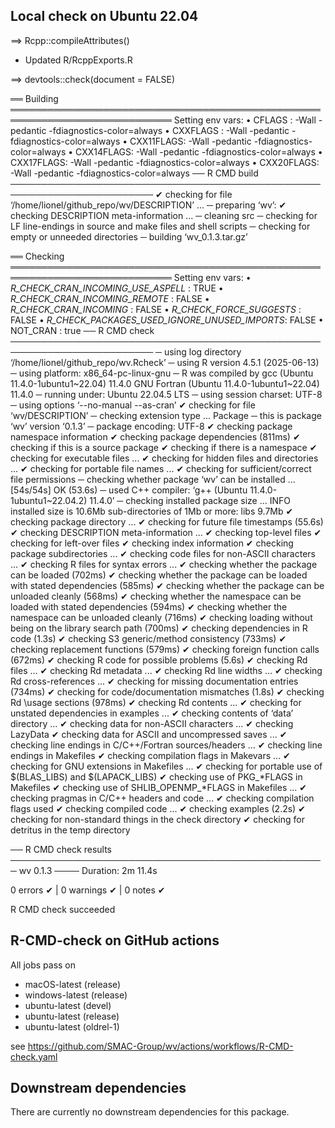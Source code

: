 ## Local check on Ubuntu 22.04

==> Rcpp::compileAttributes()

* Updated R/RcppExports.R

==> devtools::check(document = FALSE)

══ Building ════════════════════════════════════════════════════════════════════════════
Setting env vars:
• CFLAGS    : -Wall -pedantic -fdiagnostics-color=always
• CXXFLAGS  : -Wall -pedantic -fdiagnostics-color=always
• CXX11FLAGS: -Wall -pedantic -fdiagnostics-color=always
• CXX14FLAGS: -Wall -pedantic -fdiagnostics-color=always
• CXX17FLAGS: -Wall -pedantic -fdiagnostics-color=always
• CXX20FLAGS: -Wall -pedantic -fdiagnostics-color=always
── R CMD build ─────────────────────────────────────────────────────────────────────────
✔  checking for file ‘/home/lionel/github_repo/wv/DESCRIPTION’ ...
─  preparing ‘wv’:
✔  checking DESCRIPTION meta-information ...
─  cleaning src
─  checking for LF line-endings in source and make files and shell scripts
─  checking for empty or unneeded directories
─  building ‘wv_0.1.3.tar.gz’
   
══ Checking ════════════════════════════════════════════════════════════════════════════
Setting env vars:
• _R_CHECK_CRAN_INCOMING_USE_ASPELL_           : TRUE
• _R_CHECK_CRAN_INCOMING_REMOTE_               : FALSE
• _R_CHECK_CRAN_INCOMING_                      : FALSE
• _R_CHECK_FORCE_SUGGESTS_                     : FALSE
• _R_CHECK_PACKAGES_USED_IGNORE_UNUSED_IMPORTS_: FALSE
• NOT_CRAN                                     : true
── R CMD check ─────────────────────────────────────────────────────────────────────────
─  using log directory ‘/home/lionel/github_repo/wv.Rcheck’
─  using R version 4.5.1 (2025-06-13)
─  using platform: x86_64-pc-linux-gnu
─  R was compiled by
       gcc (Ubuntu 11.4.0-1ubuntu1~22.04) 11.4.0
       GNU Fortran (Ubuntu 11.4.0-1ubuntu1~22.04) 11.4.0
─  running under: Ubuntu 22.04.5 LTS
─  using session charset: UTF-8
─  using options ‘--no-manual --as-cran’
✔  checking for file ‘wv/DESCRIPTION’
─  checking extension type ... Package
─  this is package ‘wv’ version ‘0.1.3’
─  package encoding: UTF-8
✔  checking package namespace information
✔  checking package dependencies (811ms)
✔  checking if this is a source package
✔  checking if there is a namespace
✔  checking for executable files ...
✔  checking for hidden files and directories ...
✔  checking for portable file names ...
✔  checking for sufficient/correct file permissions
─  checking whether package ‘wv’ can be installed ... [54s/54s] OK (53.6s)
─  used C++ compiler: ‘g++ (Ubuntu 11.4.0-1ubuntu1~22.04.2) 11.4.0’
─  checking installed package size ... INFO
     installed size is 10.6Mb
     sub-directories of 1Mb or more:
       libs   9.7Mb
✔  checking package directory ...
✔  checking for future file timestamps (55.6s)
✔  checking DESCRIPTION meta-information ...
✔  checking top-level files
✔  checking for left-over files
✔  checking index information
✔  checking package subdirectories ...
✔  checking code files for non-ASCII characters ...
✔  checking R files for syntax errors ...
✔  checking whether the package can be loaded (702ms)
✔  checking whether the package can be loaded with stated dependencies (585ms)
✔  checking whether the package can be unloaded cleanly (568ms)
✔  checking whether the namespace can be loaded with stated dependencies (594ms)
✔  checking whether the namespace can be unloaded cleanly (716ms)
✔  checking loading without being on the library search path (700ms)
✔  checking dependencies in R code (1.3s)
✔  checking S3 generic/method consistency (733ms)
✔  checking replacement functions (579ms)
✔  checking foreign function calls (672ms)
✔  checking R code for possible problems (5.6s)
✔  checking Rd files ...
✔  checking Rd metadata ...
✔  checking Rd line widths ...
✔  checking Rd cross-references ...
✔  checking for missing documentation entries (734ms)
✔  checking for code/documentation mismatches (1.8s)
✔  checking Rd \usage sections (978ms)
✔  checking Rd contents ...
✔  checking for unstated dependencies in examples ...
✔  checking contents of ‘data’ directory ...
✔  checking data for non-ASCII characters ...
✔  checking LazyData
✔  checking data for ASCII and uncompressed saves ...
✔  checking line endings in C/C++/Fortran sources/headers ...
✔  checking line endings in Makefiles
✔  checking compilation flags in Makevars ...
✔  checking for GNU extensions in Makefiles ...
✔  checking for portable use of $(BLAS_LIBS) and $(LAPACK_LIBS)
✔  checking use of PKG_*FLAGS in Makefiles
✔  checking use of SHLIB_OPENMP_*FLAGS in Makefiles ...
✔  checking pragmas in C/C++ headers and code ...
✔  checking compilation flags used
✔  checking compiled code ...
✔  checking examples (2.2s)
✔  checking for non-standard things in the check directory
✔  checking for detritus in the temp directory
   
   
── R CMD check results ─────────────────────────────────────────────────── wv 0.1.3 ────
Duration: 2m 11.4s

0 errors ✔ | 0 warnings ✔ | 0 notes ✔

R CMD check succeeded



## R-CMD-check on GitHub actions 

All jobs pass on 

- macOS-latest (release)
- windows-latest (release)
- ubuntu-latest (devel)
- ubuntu-latest (release)
- ubuntu-latest (oldrel-1)

see https://github.com/SMAC-Group/wv/actions/workflows/R-CMD-check.yaml


## Downstream dependencies

There are currently no downstream dependencies for this package.